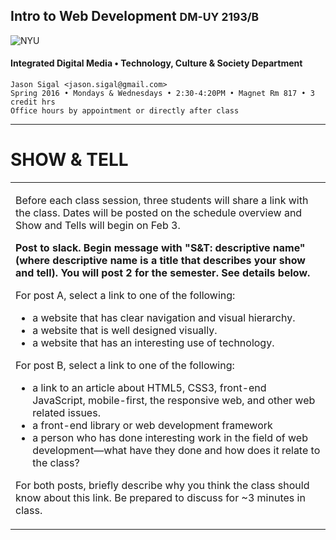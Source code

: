 ## Intro to Web Development <small>DM-UY 2193/B</small>

![NYU](http://engineering.nyu.edu/files/tandon_long_color.png)
#### Integrated Digital Media • Technology, Culture & Society Department


    Jason Sigal <jason.sigal@gmail.com>
    Spring 2016 • Mondays & Wednesdays • 2:30-4:20PM • Magnet Rm 817 • 3 credit hrs
    Office hours by appointment or directly after class

---
# SHOW & TELL

<table>
<tr>
<td><p>Before each class session, three students will share a link with the class. Dates will be posted on the schedule overview and Show and Tells will begin on Feb 3.</p>
<p><b>Post to slack. Begin message with "S&amp;T: descriptive name" (where descriptive name is a title that describes your show and tell). You will post 2 for the semester. See details below.</b></p>

For post A, select a link to one of the following:
<ul>
<li>a website that has clear navigation and visual hierarchy.</li>
<li>a website that is well designed visually.</li>
<li>a website that has an interesting use of technology.</li>
</ul>
For post B, select a link to one of the following:
<ul>
<li>a link to an article about HTML5, CSS3, front-end JavaScript, mobile-first, the responsive web, and other web related issues.
</li>
<li>
a front-end library or web development framework
</li>
<li>
a person who has done interesting work in the field of web development—what have they done and how does it relate to the class?
</li>
</ul>
<p>For both posts, briefly describe why you think the class should know about this link. Be prepared to discuss for ~3 minutes in class.
</td>
</tr>
</table>









